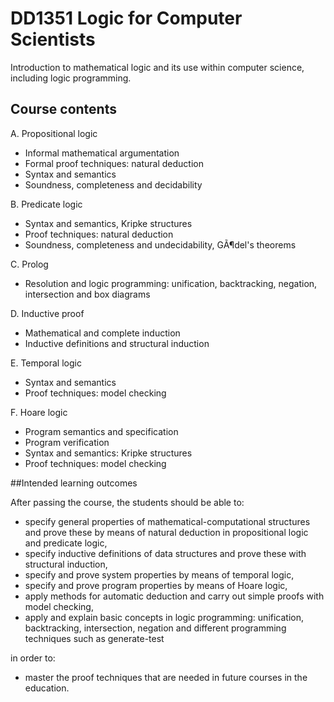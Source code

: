 # DD1351 Logic for Computer Scientists

Introduction to mathematical logic and its use within computer science, including logic programming.


## Course contents

A. Propositional logic

- Informal mathematical argumentation
- Formal proof techniques: natural deduction
- Syntax and semantics
- Soundness, completeness and decidability

B. Predicate logic

- Syntax and semantics, Kripke structures
- Proof techniques: natural deduction
- Soundness, completeness and undecidability, GÃ¶del's theorems

C. Prolog

- Resolution and logic programming: unification, backtracking, negation, intersection and box diagrams

D. Inductive proof

- Mathematical and complete induction
- Inductive definitions and structural induction

E. Temporal logic

- Syntax and semantics
- Proof techniques: model checking

F. Hoare logic

- Program semantics and specification
- Program verification
- Syntax and semantics: Kripke structures
- Proof techniques: model checking


##Intended learning outcomes

After passing the course, the students should be able to:

- specify general properties of mathematical-computational structures and prove these by means of natural deduction in propositional logic and predicate logic,
- specify inductive definitions of data structures and prove these with structural induction,
- specify and prove system properties by means of temporal logic,
- specify and prove program properties by means of Hoare logic,
- apply methods for automatic deduction and carry out simple proofs with model checking,
- apply and explain basic concepts in logic programming: unification, backtracking, intersection, negation and different programming techniques such as generate-test

in order to:

- master the proof techniques that are needed in future courses in the education.
